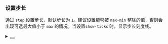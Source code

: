 ### 设置步长

通过 `step` 设置步长，默认步长为 `1`。建议设置能够被 `max-min` 整除的值，否则会出现可选最大值小于 `max` 的情况。当设置`show-ticks` 时，显示步长刻度线。

<div class="cell-demo vp-raw">
  <yc-space
    direction="vertical"
    size="large">
    <yc-form
      :model="data"
      layout="inline"
      style="width:100%">
      <yc-form-item
        label="Step"
        field="step">
        <yc-input-number
          :style="{ width: '100px' }"
          v-model="data.step" />
      </yc-form-item>
      <yc-form-item
        label="Show steps"
        field="showTicks">
        <yc-switch v-model="data.showTicks" />
      </yc-form-item>
    </yc-form>
    <yc-slider
      :default-value="20"
      :style="{ width: '300px' }"
      :step="data.step"
      :show-ticks="data.showTicks" />
  </yc-space>
</div>

<script setup>
import { reactive } from 'vue';
const data = reactive({
  step: 5,
  showTicks: true,
});
</script>

<details>
<summary>
 <button class="code-btn"  >
    <icon-code />
 </button>
</summary>

```vue
<template>
  <yc-space
    direction="vertical"
    size="large">
    <yc-form
      :model="data"
      layout="inline">
      <yc-form-item
        label="Step"
        field="step">
        <yc-input-number
          :style="{ width: '100px' }"
          v-model="data.step" />
      </yc-form-item>
      <yc-form-item
        label="Show steps"
        field="showTicks">
        <yc-switch v-model="data.showTicks" />
      </yc-form-item>
    </yc-form>
    <yc-slider
      :default-value="20"
      :style="{ width: '300px' }"
      :step="data.step"
      :show-ticks="data.showTicks" />
  </yc-space>
</template>

<script setup>
import { reactive } from 'vue';
const data = reactive({
  step: 5,
  showTicks: true,
});
</script>
```

</details>
